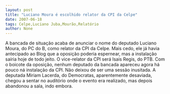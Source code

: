 ```yaml
---
layout: post
title: "Luciano Moura é escolhido relator da CPI da Celpe"
date: 2007-06-18
tags: Celpe,Luciano Juba,Mourão,Relatório
author: None
---
```

A bancada de situa&ccedil;&atilde;o acaba de anunciar o nome do deputado Luciano Moura, do PC do B, como relator da CPI da Celpe. Mais cedo, ele j&aacute; havia antecipado ao Blog que a oposi&ccedil;&atilde;o poderia espernear, mas a instala&ccedil;&atilde;o sa&iacute;ria hoje de todo jeito.
O vice-relator da CPI ser&aacute; Isais Regis, do PTB.
Com o boicote da oposi&ccedil;&atilde;o, nenhum deputado da bancada apareceu agora h&aacute; pouco n&aacute; instala&ccedil;&atilde;o da CPI.
N&atilde;o deixou de ser uma sess&atilde;o inusitada. A deputada Miriam Lacerda, do Democratas, aparentemente desaviada, chegou a sentar no audit&oacute;rio onde o evento era realizado, mas depois abandonou a sala, indo embora. 